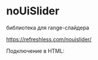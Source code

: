 # noUiSlider

библиотека для range-слайдера

https://refreshless.com/nouislider/


Подключение в HTML:
    <script src="https://unpkg.com/nouislider@14.6.3/distribute/nouislider.min.js"></script>
